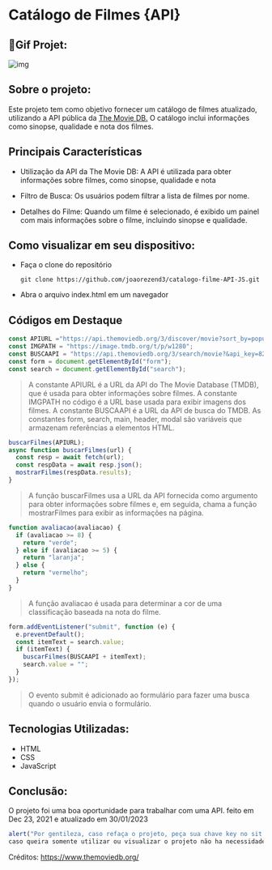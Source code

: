 # Catálogo de Filmes {API}

## 🎥Gif Projet:

![img](https://github.com/joaorezend3/catalogo-filme-API-/blob/master/catalogo.gif)

## Sobre o projeto:

Este projeto tem como objetivo fornecer um catálogo de filmes atualizado, utilizando a API pública da <a href="https://www.themoviedb.org/">The Movie DB.</a> O catálogo inclui informações como sinopse, qualidade e nota dos filmes.

## Principais Características

- Utilização da API da The Movie DB: A API é utilizada para obter informações sobre filmes, como sinopse, qualidade e nota

- Filtro de Busca: Os usuários podem filtrar a lista de filmes por nome.

- Detalhes do Filme: Quando um filme é selecionado, é exibido um painel com mais informações sobre o filme, incluindo sinopse e qualidade.

## Como visualizar em seu dispositivo:

- Faça o clone do repositório

  `git clone https://github.com/joaorezend3/catalogo-filme-API-JS.git` 

- Abra o arquivo index.html em um navegador

## Códigos em Destaque

```javascript
const APIURL ="https://api.themoviedb.org/3/discover/movie?sort_by=popularity.desc&api_key=824ab9aa2838bb970a3bd608a9d6ea84";
const IMGPATH = "https://image.tmdb.org/t/p/w1280";
const BUSCAAPI = "https://api.themoviedb.org/3/search/movie?&api_key=824ab9aa2838bb970a3bd608a9d6ea84&query=";
const form = document.getElementById("form");
const search = document.getElementById("search");
```
> A constante APIURL é a URL da API do The Movie Database (TMDB), que é usada para obter informações sobre filmes. A constante IMGPATH no código é a URL base usada para exibir imagens dos filmes. A constante BUSCAAPI é a URL da API de busca do TMDB. As constantes form, search, main, header, modal são variáveis que armazenam referências a elementos HTML.

```javascript
buscarFilmes(APIURL);
async function buscarFilmes(url) {
  const resp = await fetch(url);
  const respData = await resp.json();
  mostrarFilmes(respData.results);
}
```
> A função buscarFilmes usa a URL da API fornecida como argumento para obter informações sobre filmes e, em seguida, chama a função mostrarFilmes para exibir as informações na página.

```javascript
function avaliacao(avaliacao) {
  if (avaliacao >= 8) {
    return "verde";
  } else if (avaliacao >= 5) {
    return "laranja";
  } else {
    return "vermelho";
  }
}
```
> A função avaliacao é usada para determinar a cor de uma classificação baseada na nota do filme.
```javascript
form.addEventListener("submit", function (e) {
  e.preventDefault();
  const itemText = search.value;
  if (itemText) {
    buscarFilmes(BUSCAAPI + itemText);
    search.value = "";
  }
});
```
> O evento submit é adicionado ao formulário para fazer uma busca quando o usuário envia o formulário.

## Tecnologias Utilizadas:

- HTML
- CSS
- JavaScript

## Conclusão:
O projeto foi uma boa oportunidade para trabalhar com uma API. feito em Dec 23, 2021 e atualizado em 30/01/2023

```javascript
alert("Por gentileza, caso refaça o projeto, peça sua chave key no sit: https://www.themoviedb.org/
caso queira somente utilizar ou visualizar o projeto não ha necessidades, obrigado😁");
```
Créditos: https://www.themoviedb.org/
